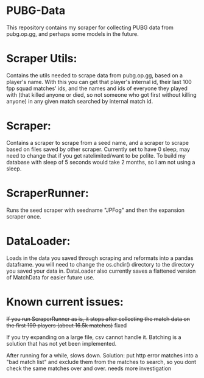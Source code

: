 # PUBG-Data
This repository contains my scraper for collecting PUBG data from pubg.op.gg, and perhaps some models in the future.

# Scraper Utils:
Contains the utils needed to scrape data from pubg.op.gg, based on a player's name. With this you can get that player's internal id, their last 100 fpp squad matches' ids, and the names and ids of everyone they played with (that killed anyone or died, so not someone who got first without killing anyone) in any given match searched by internal match id.

# Scraper:
Contains a scraper to scrape from a seed name, and a scraper to scrape based on files saved by other scraper. Currently set to have 0 sleep, may need to change that if you get ratelimited/want to be polite. To build my database with sleep of 5 seconds would take 2 months, so I am not using a sleep.

# ScraperRunner:
Runs the seed scraper with seedname "JPFog" and then the expansion scraper once.

# DataLoader:
Loads in the data you saved through scraping and reformats into a pandas dataframe. you will need to change the os.chdir() directory to the directory you saved your data in. DataLoader also currently saves a flattened version of MatchData for easier future use.


# Known current issues:

~~If you run ScraperRunner as is, it stops after collecting the match data on the first 199 players (about 16.5k matches)~~ fixed 

If you try expanding on a large file, csv cannot handle it. Batching is a solution that has not yet been implemented.

After running for a while, slows down. Solution: put http error matches into a "bad match list" and exclude them from the matches to search, so you dont check the same matches over and over. needs more investigation
